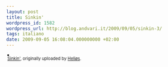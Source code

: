 ```yaml
---
layout: post
title: Sinkin'
wordpress_id: 1582
wordpress_url: http://blog.andvari.it/2009/09/05/sinkin-3/
tags: italiano
date: 2009-09-05 16:08:04.000000000 +02:00
---
```

<style type="text/css">
.flickr-photo { border: solid 2px #000000; }
.flickr-yourcomment { }
.flickr-frame { text-align: left; padding: 3px; }
.flickr-caption { font-size: 0.8em; margin-top: 0px; }
</style>

<div class="flickr-frame">
	<a href="http://www.flickr.com/photos/helios89/3889913028/" title="photo sharing"><img src="http://farm3.static.flickr.com/2455/3889913028_9a0d71b634.jpg" class="flickr-photo" alt="" /></a>
<br />
	<span class="flickr-caption"><a href="http://www.flickr.com/photos/helios89/3889913028/">Sinkin'</a>, originally uploaded by <a href="http://www.flickr.com/people/helios89/">Heliøs</a>.</span>
</div>
				
<p class="flickr-yourcomment">
	
</p>
